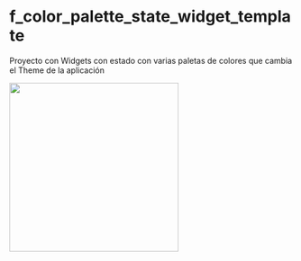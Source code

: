 # f_color_palette_state_widget_template

Proyecto con Widgets con estado con varias paletas de colores que cambia el Theme de la aplicación

<img src="https://user-images.githubusercontent.com/4458129/169329344-74b1711e-1763-4ded-8456-76abf5b09b56.gif" width="300" />
